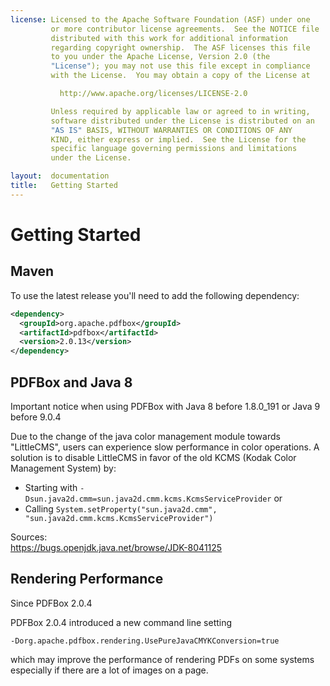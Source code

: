 ```yaml
---
license: Licensed to the Apache Software Foundation (ASF) under one
         or more contributor license agreements.  See the NOTICE file
         distributed with this work for additional information
         regarding copyright ownership.  The ASF licenses this file
         to you under the Apache License, Version 2.0 (the
         "License"); you may not use this file except in compliance
         with the License.  You may obtain a copy of the License at

           http://www.apache.org/licenses/LICENSE-2.0

         Unless required by applicable law or agreed to in writing,
         software distributed under the License is distributed on an
         "AS IS" BASIS, WITHOUT WARRANTIES OR CONDITIONS OF ANY
         KIND, either express or implied.  See the License for the
         specific language governing permissions and limitations
         under the License.

layout:  documentation
title:   Getting Started
---
```


# Getting Started

## Maven

To use the latest release you'll need to add the following dependency:

```xml
<dependency>
  <groupId>org.apache.pdfbox</groupId>
  <artifactId>pdfbox</artifactId>
  <version>2.0.13</version>
</dependency>
```

## PDFBox and Java 8 ##

<p class="alert alert-warning">Important notice when using PDFBox with Java 8 before 1.8.0_191 or Java 9 before 9.0.4</p>

Due to the change of the java color management module towards "LittleCMS", users can experience slow performance in color operations.
A solution is to disable LittleCMS in favor of the old KCMS (Kodak Color Management System) by:

 - Starting with ``-Dsun.java2d.cmm=sun.java2d.cmm.kcms.KcmsServiceProvider`` or
 - Calling ``System.setProperty("sun.java2d.cmm", "sun.java2d.cmm.kcms.KcmsServiceProvider")``

Sources:  
https://bugs.openjdk.java.net/browse/JDK-8041125

## Rendering Performance ##

<p class="alert alert-info">Since PDFBox 2.0.4</p>

PDFBox 2.0.4 introduced a new command line setting

 ```
 -Dorg.apache.pdfbox.rendering.UsePureJavaCMYKConversion=true
 ```

which may improve the performance of rendering PDFs on some systems especially if there are a lot of images on a page.
